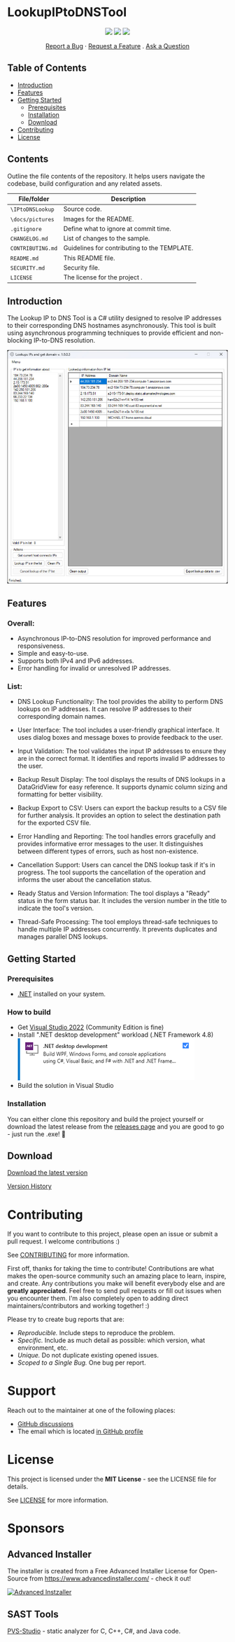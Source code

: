 ﻿# LookupIPtoDNSTool

<p align="center">
  <a href="https://github.com/michaelmsonne/LookupIPtoDNSTool"><img src="https://img.shields.io/github/languages/top/michaelmsonne/LookupIPtoDNSTool.svg"></a>
  <a href="https://github.com/michaelmsonne/LookupIPtoDNSTool"><img src="https://img.shields.io/github/languages/code-size/michaelmsonne/LookupIPtoDNSTool.svg"></a>
  <a href="https://github.com/michaelmsonne/LookupIPtoDNSTool"><img src="https://img.shields.io/github/downloads/michaelmsonne/LookupIPtoDNSTool/total.svg"></a>
</p>

<div align="center">
  <a href="https://github.com/michaelmsonne/LookupIPtoDNSTool/issues/new?assignees=&labels=bug&template=01_BUG_REPORT.md&title=bug%3A+">Report a Bug</a>
  ·
  <a href="https://github.com/michaelmsonne/LookupIPtoDNSTool/issues/new?assignees=&labels=enhancement&template=02_FEATURE_REQUEST.md&title=feat%3A+">Request a Feature</a>
  .
  <a href="https://github.com/michaelmsonne/LookupIPtoDNSTool/discussions">Ask a Question</a>
</div>

## Table of Contents
- [Introduction](#introduction)
- [Features](#features)
- [Getting Started](#getting-started)
  - [Prerequisites](#prerequisites)
  - [Installation](#installation)
  - [Download](#Download)
- [Contributing](#contributing)
- [License](#license)

## Contents

Outline the file contents of the repository. It helps users navigate the codebase, build configuration and any related assets.

| File/folder       | Description                                 |
|-------------------|---------------------------------------------|
| `\IPtoDNSLookup`  | Source code.                                |
| `\docs/pictures`  | Images for the README.                      |
| `.gitignore`      | Define what to ignore at commit time.       |
| `CHANGELOG.md`    | List of changes to the sample.              |
| `CONTRIBUTING.md` | Guidelines for contributing to the TEMPLATE.|
| `README.md`       | This README file.                           |
| `SECURITY.md`     | Security file.                              |
| `LICENSE`         | The license for the project .               |

## Introduction
The Lookup IP to DNS Tool is a C# utility designed to resolve IP addresses to their corresponding DNS hostnames asynchronously.
This tool is built using asynchronous programming techniques to provide efficient and non-blocking IP-to-DNS resolution.

![Main GUI](/docs/pictures/main-form.jpg)

## Features

### Overall:
- Asynchronous IP-to-DNS resolution for improved performance and responsiveness.
- Simple and easy-to-use.
- Supports both IPv4 and IPv6 addresses.
- Error handling for invalid or unresolved IP addresses.

### List:
- DNS Lookup Functionality:
    The tool provides the ability to perform DNS lookups on IP addresses.
    It can resolve IP addresses to their corresponding domain names.

- User Interface:
    The tool includes a user-friendly graphical interface.
    It uses dialog boxes and message boxes to provide feedback to the user.

- Input Validation:
    The tool validates the input IP addresses to ensure they are in the correct format.
    It identifies and reports invalid IP addresses to the user.

- Backup Result Display:
    The tool displays the results of DNS lookups in a DataGridView for easy reference.
    It supports dynamic column sizing and formatting for better visibility.

- Backup Export to CSV:
    Users can export the backup results to a CSV file for further analysis.
    It provides an option to select the destination path for the exported CSV file.

- Error Handling and Reporting:
    The tool handles errors gracefully and provides informative error messages to the user.
    It distinguishes between different types of errors, such as host non-existence.

- Cancellation Support:
    Users can cancel the DNS lookup task if it's in progress.
    The tool supports the cancellation of the operation and informs the user about the cancellation status.

- Ready Status and Version Information:
    The tool displays a "Ready" status in the form status bar.
    It includes the version number in the title to indicate the tool's version.

- Thread-Safe Processing:
    The tool employs thread-safe techniques to handle multiple IP addresses concurrently.
    It prevents duplicates and manages parallel DNS lookups.


## Getting Started
### Prerequisites
- [.NET](https://dotnet.microsoft.com/download) installed on your system.

### How to build

- Get [Visual Studio 2022](https://visualstudio.microsoft.com/vs/community/) (Community Edition is fine)
- Install ".NET desktop development" workload (.NET Framework 4.8)  
  ![dotnet-desktop-develoment.png](docs/pictures/dotnet-desktop-develoment.png)
- Build the solution in Visual Studio

### Installation
You can either clone this repository and build the project yourself or download the latest release from the [releases page](../../releases/latest) and you are good to go - just run the .exe! 🤘

## Download

[Download the latest version](../../releases/latest)

[Version History](CHANGELOG.MD)

# Contributing
If you want to contribute to this project, please open an issue or submit a pull request. I welcome contributions :)

See [CONTRIBUTING](CONTRIBUTING.md) for more information.

First off, thanks for taking the time to contribute! Contributions are what makes the open-source community such an amazing place to learn, inspire, and create. Any contributions you make will benefit everybody else and are **greatly appreciated**.
Feel free to send pull requests or fill out issues when you encounter them. I'm also completely open to adding direct maintainers/contributors and working together! :)

Please try to create bug reports that are:

- _Reproducible._ Include steps to reproduce the problem.
- _Specific._ Include as much detail as possible: which version, what environment, etc.
- _Unique._ Do not duplicate existing opened issues.
- _Scoped to a Single Bug._ One bug per report.

# Support

Reach out to the maintainer at one of the following places:

- [GitHub discussions](https://github.com/michaelmsonne/LookupIPtoDNSTool/discussions)
- The email which is located [in GitHub profile](https://github.com/michaelmsonne)

# License
This project is licensed under the **MIT License** - see the LICENSE file for details.

See [LICENSE](LICENSE.md) for more information.

# Sponsors
## Advanced Installer
The installer is created from a Free Advanced Installer License for Open-Source from <a href="https://www.advancedinstaller.com/" target="_blank">https://www.advancedinstaller.com/</a> - check it out!

[<img src="https://cdn.advancedinstaller.com/svg/pressinfo/AiLogoColor.svg" title="Advanced Installer" alt="Advanced Instzaller" height="120"/>](https://www.advancedinstaller.com/)

## SAST Tools
[PVS-Studio](https://pvs-studio.com/en/pvs-studio/?utm_source=github&utm_medium=organic&utm_campaign=open_source) - static analyzer for C, C++, C#, and Java code.